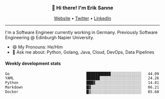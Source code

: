 <h3 align="center">👋 Hi there! I'm Erik Sanne</h3>
<p align="center">
  <a href="https://eriksanne.com">Website</a> •
  <a href="https://twitter.com/ErikKonradSanne">Twitter</a> •
  <a href="https://www.linkedin.com/in/eriksanne/">LinkedIn</a>
</p>

---
I'm a Software Engineer currently working in Germany. Previously Software Engineering @ Edinburgh Napier University.

- 😄 My Pronouns: He/Him
- 💬 Ask me about: Python, Golang, Java, Cloud, DevOps, Data Pipelines

<h4>Weekly development stats</h4>
<!--START_SECTION:waka-->

```txt
Go                                   ███████████░░░░░░░░░░░░░░   44.09 %
YAML                                 ██████░░░░░░░░░░░░░░░░░░░   24.26 %
Python                               ███▓░░░░░░░░░░░░░░░░░░░░░   14.81 %
Markdown                             █▓░░░░░░░░░░░░░░░░░░░░░░░   06.21 %
Docker                               █▒░░░░░░░░░░░░░░░░░░░░░░░   05.60 %
```

<!--END_SECTION:waka-->
